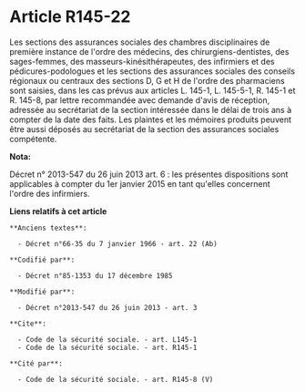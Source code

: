 # Article R145-22

Les sections des assurances sociales des chambres disciplinaires de première instance de l'ordre des médecins, des
chirurgiens-dentistes, des sages-femmes, des masseurs-kinésithérapeutes, des infirmiers et des pédicures-podologues et les
sections des assurances sociales des conseils régionaux ou centraux des sections D, G et H de l'ordre des pharmaciens sont
saisies, dans les cas prévus aux articles L. 145-1, L. 145-5-1, R. 145-1 et R. 145-8, par lettre recommandée avec demande
d'avis de réception, adressée au secrétariat de la section intéressée dans le délai de trois ans à compter de la date des
faits. Les plaintes et les mémoires produits peuvent être aussi déposés au secrétariat de la section des assurances sociales
compétente.

**Nota:**

Décret n° 2013-547 du 26 juin 2013 art. 6 : les présentes dispositions sont applicables à compter du 1er janvier 2015 en tant
qu'elles concernent l'ordre des infirmiers.

**Liens relatifs à cet article**

	**Anciens textes**:

	  - Décret n°66-35 du 7 janvier 1966 - art. 22 (Ab)

	**Codifié par**:

	  - Décret n°85-1353 du 17 décembre 1985

	**Modifié par**:

	  - Décret n°2013-547 du 26 juin 2013 - art. 3

	**Cite**:

	  - Code de la sécurité sociale. - art. L145-1
	  - Code de la sécurité sociale. - art. R145-1

	**Cité par**:

	  - Code de la sécurité sociale. - art. R145-8 (V)
